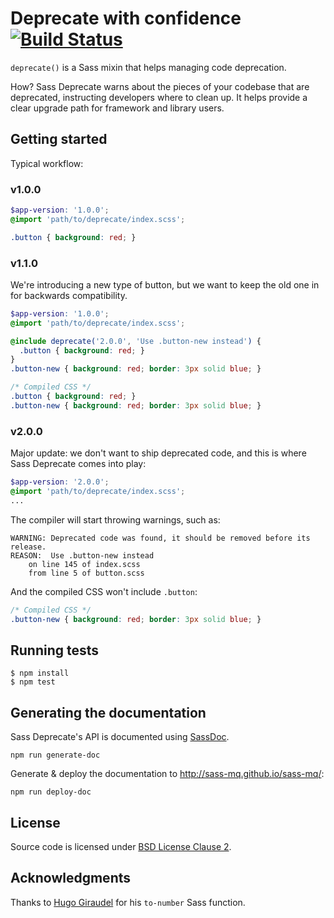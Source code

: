 # Deprecate with confidence [![Build Status](https://travis-ci.com/salesforce-ux/sass-deprecate.svg?token=1gDsJEsp8ELpc6yY2BCC&branch=master)](https://travis-ci.com/salesforce-ux/sass-deprecate)

`deprecate()` is a Sass mixin that helps managing code deprecation.

How? Sass Deprecate warns about the pieces of your codebase that are deprecated, instructing developers where to clean up. It helps provide a clear upgrade path for framework and library users.

## Getting started

Typical workflow:

### v1.0.0

```scss
$app-version: '1.0.0';
@import 'path/to/deprecate/index.scss';

.button { background: red; }
```

### v1.1.0

We're introducing a new type of button, but we want to keep the old one in for backwards compatibility.

```scss
$app-version: '1.0.0';
@import 'path/to/deprecate/index.scss';

@include deprecate('2.0.0', 'Use .button-new instead') {
  .button { background: red; }
}
.button-new { background: red; border: 3px solid blue; }
```

```css
/* Compiled CSS */
.button { background: red; }
.button-new { background: red; border: 3px solid blue; }
```

### v2.0.0

Major update: we don't want to ship deprecated code, and this is where Sass Deprecate comes into play:

```scss
$app-version: '2.0.0';
@import 'path/to/deprecate/index.scss';
...
```

The compiler will start throwing warnings, such as:

```
WARNING: Deprecated code was found, it should be removed before its release.
REASON:  Use .button-new instead
	on line 145 of index.scss
	from line 5 of button.scss
```

And the compiled CSS won't include `.button`:

```css
/* Compiled CSS */
.button-new { background: red; border: 3px solid blue; }
```

## Running tests

```
$ npm install
$ npm test
```

## Generating the documentation

Sass Deprecate's API is documented using [SassDoc](http://sassdoc.com/).

    npm run generate-doc

Generate & deploy the documentation to <http://sass-mq.github.io/sass-mq/>:

    npm run deploy-doc


## License

Source code is licensed under [BSD License Clause 2](http://opensource.org/licenses/BSD-2-Clause).

## Acknowledgments

Thanks to [Hugo Giraudel](https://github.com/HugoGiraudel) for his `to-number` Sass function.
